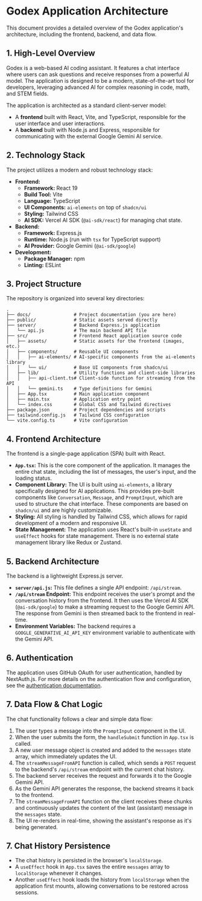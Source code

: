 # Godex Application Architecture

This document provides a detailed overview of the Godex application's architecture, including the frontend, backend, and data flow.

## 1. High-Level Overview

Godex is a web-based AI coding assistant. It features a chat interface where users can ask questions and receive responses from a powerful AI model. The application is designed to be a modern, state-of-the-art tool for developers, leveraging advanced AI for complex reasoning in code, math, and STEM fields.

The application is architected as a standard client-server model:
-   A **frontend** built with React, Vite, and TypeScript, responsible for the user interface and user interactions.
-   A **backend** built with Node.js and Express, responsible for communicating with the external Google Gemini AI service.

## 2. Technology Stack

The project utilizes a modern and robust technology stack:

-   **Frontend:**
    -   **Framework:** React 19
    -   **Build Tool:** Vite
    -   **Language:** TypeScript
    -   **UI Components:** `ai-elements` on top of `shadcn/ui`
    -   **Styling:** Tailwind CSS
    -   **AI SDK:** Vercel AI SDK (`@ai-sdk/react`) for managing chat state.
-   **Backend:**
    -   **Framework:** Express.js
    -   **Runtime:** Node.js (run with `tsx` for TypeScript support)
    -   **AI Provider:** Google Gemini (`@ai-sdk/google`)
-   **Development:**
    -   **Package Manager:** npm
    -   **Linting:** ESLint

## 3. Project Structure

The repository is organized into several key directories:

```
.
├── docs/                # Project documentation (you are here)
├── public/              # Static assets served directly
├── server/              # Backend Express.js application
│   └── api.js           # The main backend API file
├── src/                 # Frontend React application source code
│   ├── assets/          # Static assets for the frontend (images, etc.)
│   ├── components/      # Reusable UI components
│   │   ├── ai-elements/ # AI-specific components from the ai-elements library
│   │   └── ui/          # Base UI components from shadcn/ui
│   ├── lib/             # Utility functions and client-side libraries
│   │   ├── api-client.ts# Client-side function for streaming from the API
│   │   └── gemini.ts    # Type definitions for Gemini
│   ├── App.tsx          # Main application component
│   ├── main.tsx         # Application entry point
│   └── index.css        # Global CSS and Tailwind directives
├── package.json         # Project dependencies and scripts
├── tailwind.config.js   # Tailwind CSS configuration
└── vite.config.ts       # Vite configuration
```

## 4. Frontend Architecture

The frontend is a single-page application (SPA) built with React.

-   **`App.tsx`:** This is the core component of the application. It manages the entire chat state, including the list of messages, the user's input, and the loading status.
-   **Component Library:** The UI is built using `ai-elements`, a library specifically designed for AI applications. This provides pre-built components like `Conversation`, `Message`, and `PromptInput`, which are used to structure the chat interface. These components are based on `shadcn/ui` and are highly customizable.
-   **Styling:** All styling is handled by Tailwind CSS, which allows for rapid development of a modern and responsive UI.
-   **State Management:** The application uses React's built-in `useState` and `useEffect` hooks for state management. There is no external state management library like Redux or Zustand.

## 5. Backend Architecture

The backend is a lightweight Express.js server.

-   **`server/api.js`:** This file defines a single API endpoint: `/api/stream`.
-   **`/api/stream` Endpoint:** This endpoint receives the user's prompt and the conversation history from the frontend. It then uses the Vercel AI SDK (`@ai-sdk/google`) to make a streaming request to the Google Gemini API. The response from Gemini is then streamed back to the frontend in real-time.
-   **Environment Variables:** The backend requires a `GOOGLE_GENERATIVE_AI_API_KEY` environment variable to authenticate with the Gemini API.

## 6. Authentication

The application uses GitHub OAuth for user authentication, handled by NextAuth.js. For more details on the authentication flow and configuration, see the [authentication documentation](./authentication.md).

## 7. Data Flow & Chat Logic

The chat functionality follows a clear and simple data flow:

1.  The user types a message into the `PromptInput` component in the UI.
2.  When the user submits the form, the `handleSubmit` function in `App.tsx` is called.
3.  A new user message object is created and added to the `messages` state array, which immediately updates the UI.
4.  The `streamMessageFromAPI` function is called, which sends a `POST` request to the backend's `/api/stream` endpoint with the current chat history.
5.  The backend server receives the request and forwards it to the Google Gemini API.
6.  As the Gemini API generates the response, the backend streams it back to the frontend.
7.  The `streamMessageFromAPI` function on the client receives these chunks and continuously updates the content of the last (assistant) message in the `messages` state.
8.  The UI re-renders in real-time, showing the assistant's response as it's being generated.

## 7. Chat History Persistence

-   The chat history is persisted in the browser's `localStorage`.
-   A `useEffect` hook in `App.tsx` saves the entire `messages` array to `localStorage` whenever it changes.
-   Another `useEffect` hook loads the history from `localStorage` when the application first mounts, allowing conversations to be restored across sessions.